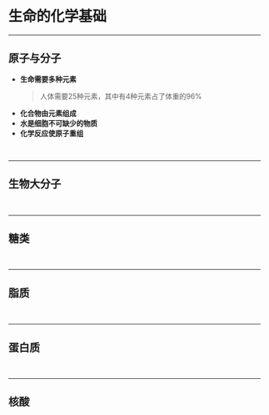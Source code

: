 # 生命的化学基础

***

## 原子与分子
* **生命需要多种元素**
  > 人体需要25种元素，其中有4种元素占了体重的96%
* **化合物由元素组成**
* **水是细胞不可缺少的物质**
* **化学反应使原子重组**

<br>

***

## 生物大分子


<br>

***

## 糖类


<br>

***

## 脂质


<br>

***

## 蛋白质


<br>

***

## 核酸